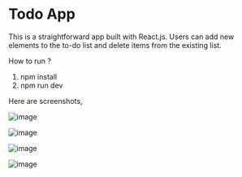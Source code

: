 # Todo App

This is a straightforward app built with React.js. Users can add new elements to the to-do list and delete items from the existing list.

How to run ?

1. npm install
2. npm run dev


Here are screenshots,

![image](https://github.com/nawarkhede/react-todo-app/assets/3713237/ee9fd6e2-11cc-4e31-a5a1-b6926c340d06)


![image](https://github.com/nawarkhede/react-todo-app/assets/3713237/005bbde7-09d3-4e1c-87a5-1d11144cdbd6)

![image](https://github.com/nawarkhede/react-todo-app/assets/3713237/55774de2-c87b-4da8-b0e8-dee5bb10c5dc)


![image](https://github.com/nawarkhede/react-todo-app/assets/3713237/be514ed5-a3dd-487d-9d10-5d90689c0c90)


